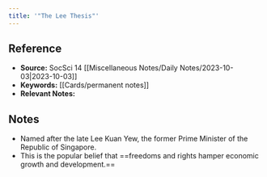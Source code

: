 ```yaml
---
title: '"The Lee Thesis"'
---
```

## Reference
- **Source:** SocSci 14 [[Miscellaneous Notes/Daily Notes/2023-10-03|2023-10-03]]
- **Keywords:** [[Cards/permanent notes]]
- **Relevant Notes:** 
## Notes
- Named after the late Lee Kuan Yew, the former Prime Minister of the Republic of Singapore. 
- This is the popular belief that ==freedoms and rights hamper economic growth and development.==
